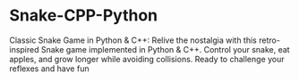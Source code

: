 # Snake-CPP-Python
Classic Snake Game in Python & C++: Relive the nostalgia with this retro-inspired Snake game implemented in Python & C++. Control your snake, eat apples, and grow longer while avoiding collisions. Ready to challenge your reflexes and have fun
